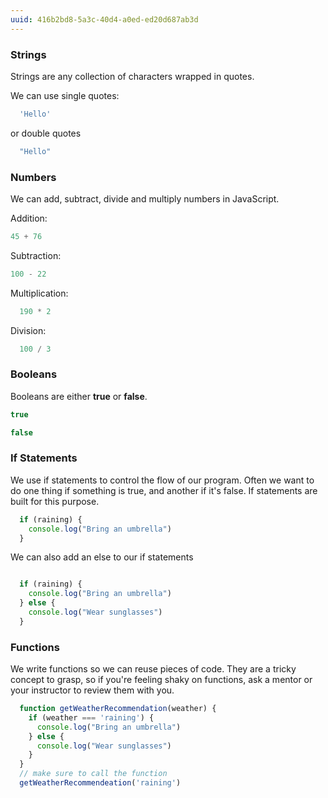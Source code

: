 ```yaml
---
uuid: 416b2bd8-5a3c-40d4-a0ed-ed20d687ab3d
---
```


### Strings

Strings are any collection of characters wrapped in quotes.

We can use single quotes:

```javascript
  'Hello'
```

or double quotes

```javascript
  "Hello"
```

### Numbers
We can add, subtract, divide and multiply numbers in JavaScript.

Addition:

```javascript
45 + 76
```

Subtraction:

```javascript
100 - 22
```

Multiplication:

```javascript
  190 * 2
```

Division:

```javascript
  100 / 3
```

### Booleans

Booleans are either **true** or **false**.

```javascript
true
```

```javascript
false
```

### If Statements

We use if statements to control the flow of our program. Often we want to do one thing if something is true, and another if it's false. If statements are built for this purpose.

```javascript
  if (raining) {
    console.log("Bring an umbrella")
  }
```

We can also add an else to our if statements

```javascript

  if (raining) {
    console.log("Bring an umbrella")
  } else {
    console.log("Wear sunglasses")
  }
```

### Functions

We write functions so we can reuse pieces of code. They are a tricky concept to grasp, so if you're
feeling shaky on functions, ask a mentor or your instructor to review them with you.

```javascript
  function getWeatherRecommendation(weather) {
    if (weather === 'raining') {
      console.log("Bring an umbrella")
    } else {
      console.log("Wear sunglasses")
    }
  }
  // make sure to call the function
  getWeatherRecommendeation('raining')
```
